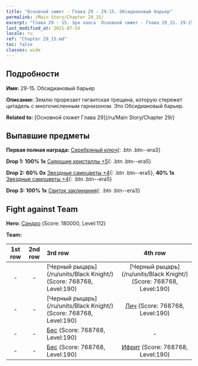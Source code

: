 ```yaml
---
title: "Основной сюжет - Глава 29 - 29-15. Обсидиановый барьер"
permalink: /Main Story/Chapter 29_15/
excerpt: "Глава 29 - 15. Эра хаоса  Основной сюжет - Глава 29_15. 29-15. Обсидиановый барьер"
last_modified_at: 2021-07-14
locale: ru
ref: "Chapter 29_15.md"
toc: false
classes: wide
---
```


## Подробности

 **Имя:** 29-15. Обсидиановый барьер

 **Описание:** Землю прорезает гигантская трещина, которую стережет цитадель с многочисленным гарнизоном. Это Обсидиановый барьер.

 **Related to:** [Основной сюжет Глава 29](/ru/Main Story/Chapter 29/)

## Выпавшие предметы

 **Первая полная награда:** [Серебряный ключ](/ItemsRU/con_693/){: .btn .btn--era3}

 **Drop 1:** **100% 1x** [Сияющие кристаллы +5](/ItemsRU/mat_101/){: .btn .btn--era5}

 **Drop 2:** **60% 0x** [Звездные самоцветы +4](/ItemsRU/mat_93/){: .btn .btn--era5}, **40% 1x** [Звездные самоцветы +4](/ItemsRU/mat_93/){: .btn .btn--era5}

 **Drop 3:** **100% 1x** [Свиток заклинания](/ItemsRU/con_694/){: .btn .btn--era3}


## Fight against Team
 **Hero:** [Сандро](/ru/heroes/Sandro/) (Score: 180000, Level:112)

 **Team:**


  | 1st row | 2nd row | 3rd row | 4th row |
  |:----:|:----:|:----|:----:|
  | - | - | [Черный рыцарь](/ru/units/Black Knight/) (Score: 768768, Level:190)  | [Черный рыцарь](/ru/units/Black Knight/) (Score: 768768, Level:190)  |
  | - | - | [Черный рыцарь](/ru/units/Black Knight/) (Score: 768768, Level:190)  | [Лич](/ru/units/Lich/) (Score: 768768, Level:190)  |
  | - | - | [Бес](/ru/units/Imp/) (Score: 768768, Level:190)  | - |
  | - | - | [Бес](/ru/units/Imp/) (Score: 768768, Level:190)  | [Ифрит](/ru/units/Efreeti/) (Score: 768768, Level:190)  |


